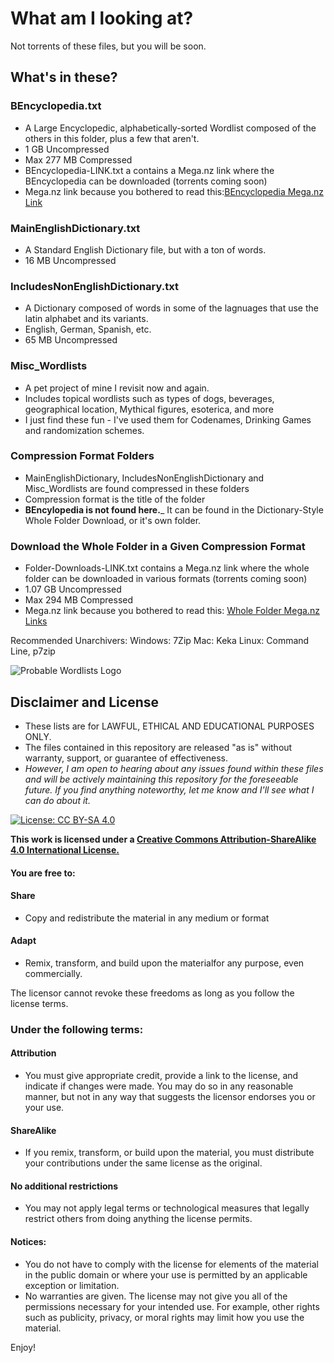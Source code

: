 # What am I looking at?
Not torrents of these files, but you will be soon.

## What's in these?


### BEncyclopedia.txt
  * A Large Encyclopedic, alphabetically-sorted Wordlist composed of the others in this folder, plus a few that aren't.
  * 1 GB Uncompressed
  * Max 277 MB Compressed
  * BEncyclopedia-LINK.txt a contains a Mega.nz link where the BEncyclopedia can be downloaded (torrents coming soon)
  * Mega.nz link because you bothered to read this:[BEncyclopedia Mega.nz Link](https://mega.nz/#F!xSxiDbQJ!yV9y-__VS7XhGNOwuTrYSg)
  
### MainEnglishDictionary.txt
  * A Standard English Dictionary file, but with a ton of words.
  * 16 MB Uncompressed
  
### IncludesNonEnglishDictionary.txt
  * A Dictionary composed of words in some of the lagnuages that use the latin alphabet and its variants.
  * English, German, Spanish, etc.
  * 65 MB Uncompressed

### Misc_Wordlists
  * A pet project of mine I revisit now and again.
  * Includes topical wordlists such as types of dogs, beverages, geographical location, Mythical figures, esoterica, and more
  * I just find these fun - I've used them for Codenames, Drinking Games and randomization schemes.
  

### Compression Format Folders
  * MainEnglishDictionary, IncludesNonEnglishDictionary and Misc_Wordlists are found compressed in these folders
  * Compression format is the title of the folder
  * __BEncylopedia is not found here.___ It can be found in the Dictionary-Style Whole Folder Download, or it's own folder.

 
 ### Download the Whole Folder in a Given Compression Format
  * Folder-Downloads-LINK.txt contains a Mega.nz link where the whole folder can be downloaded in various formats (torrents coming soon)
  * 1.07 GB Uncompressed
  * Max 294 MB Compressed
  * Mega.nz link because you bothered to read this: [Whole Folder Mega.nz Links](https://mega.nz/#F!pa4AxCxT!OyyDZQXEsPDm5tLUh3SWZw)

  Recommended Unarchivers:
	Windows: 7Zip
	Mac: Keka
	Linux: Command Line, p7zip 
  
  
![Probable Wordlists Logo](https://raw.githubusercontent.com/berzerk0/Probable-Wordlists/master/ProbableWordlistLogo.png)

## Disclaimer and License
 + These lists are for LAWFUL, ETHICAL AND EDUCATIONAL PURPOSES ONLY.
 + The files contained in this repository are released "as is" without warranty, support, or guarantee of effectiveness. 
 + *However, I am open to hearing about any issues found within these files and will be actively maintaining this repository for the foreseeable future. If you find anything noteworthy, let me know and I'll see what I can do about it.*
 
 [![License: CC BY-SA 4.0](https://img.shields.io/badge/License-CC%20BY--SA%204.0-lightgrey.svg)](http://creativecommons.org/licenses/by-sa/4.0/)

 __This work is licensed under a [Creative Commons Attribution-ShareAlike 4.0 International License.](https://creativecommons.org/licenses/by-sa/4.0/)__
 
 #### You are free to:

#### Share
+ Copy and redistribute the material in any medium or format

#### Adapt
+ Remix, transform, and build upon the materialfor any purpose, even commercially.

The licensor cannot revoke these freedoms as long as you follow the license terms.

### Under the following terms:

#### Attribution 
+ You must give appropriate credit, provide a link to the license, and indicate if changes were made. You may do so in any reasonable manner, but not in any way that suggests the licensor endorses you or your use.
#### ShareAlike 
+ If you remix, transform, or build upon the material, you must distribute your contributions under the same license as the original.
#### No additional restrictions
+ You may not apply legal terms or technological measures that legally restrict others from doing anything the license permits.

#### Notices:
+ You do not have to comply with the license for elements of the material in the public domain or where your use is permitted by an applicable exception or limitation.
+ No warranties are given. The license may not give you all of the permissions necessary for your intended use. For example, other rights such as publicity, privacy, or moral rights may limit how you use the material.


Enjoy!

